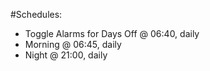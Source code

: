 #Schedules:
- Toggle Alarms for Days Off @ 06:40, daily
- Morning @ 06:45, daily
- Night @ 21:00, daily